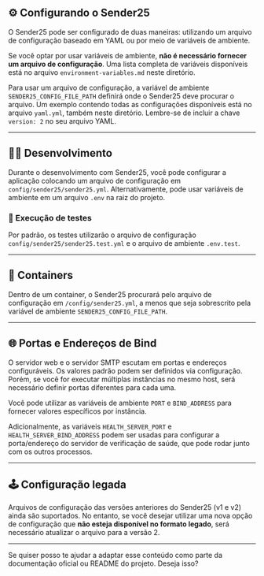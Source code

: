 ## ⚙️ Configurando o Sender25

O Sender25 pode ser configurado de duas maneiras: utilizando um arquivo de configuração baseado em YAML ou por meio de variáveis de ambiente.

Se você optar por usar variáveis de ambiente, **não é necessário fornecer um arquivo de configuração**. Uma lista completa de variáveis disponíveis está no arquivo `environment-variables.md` neste diretório.

Para usar um arquivo de configuração, a variável de ambiente `SENDER25_CONFIG_FILE_PATH` definirá onde o Sender25 deve procurar o arquivo. Um exemplo contendo todas as configurações disponíveis está no arquivo `yaml.yml`, também neste diretório. Lembre-se de incluir a chave `version: 2` no seu arquivo YAML.

---

## 👨‍💻 Desenvolvimento

Durante o desenvolvimento com Sender25, você pode configurar a aplicação colocando um arquivo de configuração em `config/sender25/sender25.yml`. Alternativamente, pode usar variáveis de ambiente em um arquivo `.env` na raiz do projeto.

### 🧪 Execução de testes

Por padrão, os testes utilizarão o arquivo de configuração `config/sender25/sender25.test.yml` e o arquivo de ambiente `.env.test`.

---

## 🐳 Containers

Dentro de um container, o Sender25 procurará pelo arquivo de configuração em `/config/sender25.yml`, a menos que seja sobrescrito pela variável de ambiente `SENDER25_CONFIG_FILE_PATH`.

---

## 🌐 Portas e Endereços de Bind

O servidor web e o servidor SMTP escutam em portas e endereços configuráveis. Os valores padrão podem ser definidos via configuração. Porém, se você for executar múltiplas instâncias no mesmo host, será necessário definir portas diferentes para cada uma.

Você pode utilizar as variáveis de ambiente `PORT` e `BIND_ADDRESS` para fornecer valores específicos por instância.

Adicionalmente, as variáveis `HEALTH_SERVER_PORT` e `HEALTH_SERVER_BIND_ADDRESS` podem ser usadas para configurar a porta/endereço do servidor de verificação de saúde, que pode rodar junto com os outros processos.

---

## 🕹️ Configuração legada

Arquivos de configuração das versões anteriores do Sender25 (v1 e v2) ainda são suportados. No entanto, se você desejar utilizar uma nova opção de configuração que **não esteja disponível no formato legado**, será necessário atualizar o arquivo para a versão 2.

--- 

Se quiser posso te ajudar a adaptar esse conteúdo como parte da documentação oficial ou README do projeto. Deseja isso?
